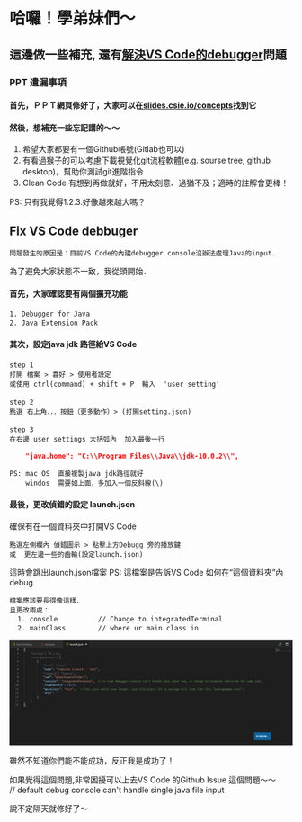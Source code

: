 # 哈囉！學弟妹們～

## 這邊做一些補充, 還有[解決VS Code的debugger](#fix-vs-code-debbuger)問題

### PPT 遺漏事項  

#### 首先，ＰＰＴ網頁修好了，大家可以在[slides.csie.io/concepts](https://slides.csie.io/concepts)找到它

#### 然後，想補充一些忘記講的～～

1. 希望大家都要有一個Github帳號(Gitlab也可以)
2. 有看過猴子的可以考慮下載視覺化git流程軟體(e.g. sourse tree, github desktop)，幫助你測試git進階指令
3. Clean Code 有想到再做就好，不用太刻意、過猶不及；適時的註解會更棒！  

PS: 只有我覺得1.2.3.好像越來越大嗎？

## Fix VS Code debbuger

    問題發生的原因是：目前VS Code的內建debugger console沒辦法處理Java的input．  
  
  為了避免大家狀態不一致，我從頭開始．  

#### 首先，大家確認要有兩個擴充功能

    1. Debugger for Java  
    2. Java Extension Pack  

#### 其次，設定java jdk 路徑給VS Code

    step 1  
    打開 檔案 > 喜好 > 使用者設定  
    或使用 ctrl(command) + shift + P  輸入  'user setting'  
      
    step 2
    點選 右上角．．．按鈕（更多動作）> (打開setting.json)
      
    step 3  
    在右邊 user settings 大括弧內  加入最後一行
```json
    "java.home": "C:\\Program Files\\Java\\jdk-10.0.2\\",
```
    PS: mac OS  直接複製java jdk路徑就好
        windos  需要如上面，多加入一個反斜線(\)

#### 最後，更改偵錯的設定 launch.json  

確保有在一個資料夾中打開VS Code  

    點選左側欄內 偵錯圖示 > 點擊上方Debugg 旁的播放鍵
    或  更左邊一些的齒輪(設定launch.json)

這時會跳出launch.json檔案
PS: 這檔案是告訴VS Code 如何在“這個資料夾”內debug  

    檔案應該要長得像這樣．
    且更改兩處：
      1. console          // Change to integratedTerminal
      2. mainClass        // where ur main class in

![launch.json](./launch.png)

雖然不知道你們能不能成功，反正我是成功了！  

如果覺得這個問題,非常困擾可以上去VS Code 的Github Issue 這個問題～～  
// default debug console can't handle single java file input

說不定隔天就修好了～
